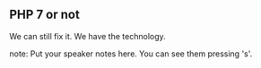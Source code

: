 ##  PHP 7 or not

We can still fix it. We have the technology.

note:
    Put your speaker notes here.
    You can see them pressing 's'.
